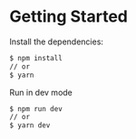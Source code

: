 # Getting Started

Install the dependencies:

```sh
$ npm install
// or
$ yarn
```

Run in dev mode

```sh
$ npm run dev
// or
$ yarn dev
```
